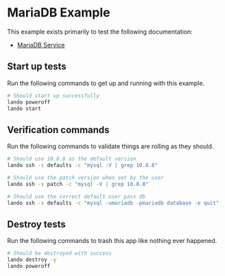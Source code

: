 MariaDB Example
===============

This example exists primarily to test the following documentation:

* [MariaDB Service](https://docs.devwithlando.io/tutorials/mariadb.html)

Start up tests
--------------

Run the following commands to get up and running with this example.

```bash
# Should start up successfully
lando poweroff
lando start
```

Verification commands
---------------------

Run the following commands to validate things are rolling as they should.

```bash
# Should use 10.8.8 as the default version
lando ssh -s defaults -c "mysql -V | grep 10.8.8"

# Should use the patch version when set by the user
lando ssh -s patch -c "mysql -V | grep 10.8.8"

# Should use the correct default user pass db
lando ssh -s defaults -c "mysql -umariadb -pmariadb database -e quit"
```

Destroy tests
-------------

Run the following commands to trash this app like nothing ever happened.

```bash
# Should be destroyed with success
lando destroy -y
lando poweroff
```
